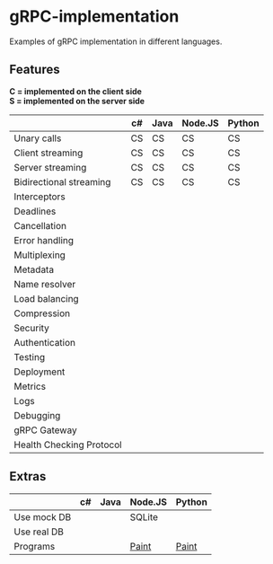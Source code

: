# gRPC-implementation

Examples of gRPC implementation in different languages.

## Features

**C = implemented on the client side**  
**S = implemented on the server side**

|                          | c# | Java | Node.JS | Python |
|--------------------------|----|------|---------|--------|
| Unary calls              | CS |  CS  |    CS   |   CS   |
| Client streaming         | CS |  CS  |    CS   |   CS   |
| Server streaming         | CS |  CS  |    CS   |   CS   |
| Bidirectional streaming  | CS |  CS  |    CS   |   CS   |
| Interceptors             |    |      |         |        |
| Deadlines                |    |      |         |        |
| Cancellation             |    |      |         |        |
| Error handling           |    |      |         |        |
| Multiplexing             |    |      |         |        |
| Metadata                 |    |      |         |        |
| Name resolver            |    |      |         |        |
| Load balancing           |    |      |         |        |
| Compression              |    |      |         |        |
| Security                 |    |      |         |        |
| Authentication           |    |      |         |        |
| Testing                  |    |      |         |        |
| Deployment               |    |      |         |        |
| Metrics                  |    |      |         |        |
| Logs                     |    |      |         |        |
| Debugging                |    |      |         |        |
| gRPC Gateway             |    |      |         |        |
| Health Checking Protocol |    |      |         |        |

## Extras

|                          | c# | Java | Node.JS | Python |
|--------------------------|----|------|---------|--------|
| Use mock DB              |    |      | SQLite  |        |
| Use real DB              |    |      |         |        |
| Programs                 |    |      | [Paint](./src/node/bidirectional-painting)   |[Paint](./src/python/bidirectional-painting)|
